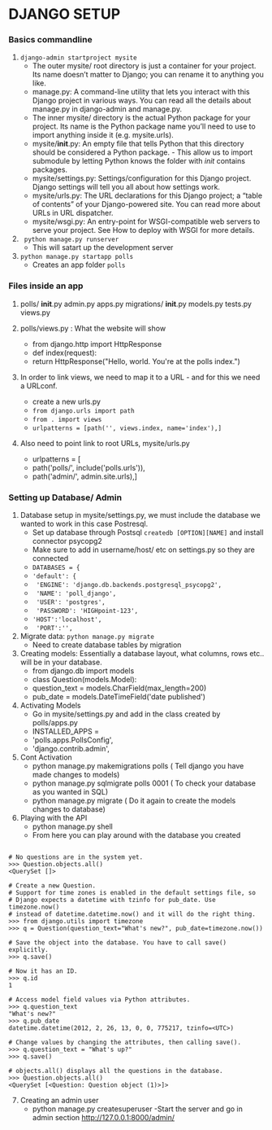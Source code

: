 # DJANGO SETUP

### Basics commandline
1. `django-admin startproject mysite`
    - The outer mysite/ root directory is just a container for your project. Its name doesn’t matter to Django; you can rename it to anything you like.
    - manage.py: A command-line utility that lets you interact with this Django project in various ways. You can read all the details about manage.py in django-admin and manage.py. 
    - The inner mysite/ directory is the actual Python package for your project. Its name is the Python package name you’ll need to use to import anything inside it (e.g. mysite.urls).
    - mysite/__init__.py: An empty file that tells Python that this directory should be considered a Python package. 
            - This allow us to import submodule by letting Python knows the folder with _init_ contains packages.
    - mysite/settings.py: Settings/configuration for this Django project. Django settings will tell you all about how settings work.
    - mysite/urls.py: The URL declarations for this Django project; a “table of contents” of your Django-powered site. You can read more about URLs in URL dispatcher.
    - mysite/wsgi.py: An entry-point for WSGI-compatible web servers to serve your project. See How to deploy with WSGI for more details.
2. ` python manage.py runserver` 
    - This will satart up the development server
3. `python manage.py startapp polls`
    - Creates an app folder `polls` 

### Files inside an app 
1. polls/
    __init__.py
    admin.py
    apps.py
    migrations/
        __init__.py
    models.py
    tests.py
    views.py
    
2. polls/views.py : What the website will show 
   - from django.http import HttpResponse
   - def index(request):
   - return HttpResponse("Hello, world. You're at the polls index.")
3. In order to link views,  we need to map it to a URL - and for this we need a URLconf.   
   - create a new urls.py
   - `from django.urls import path`
   - `from . import views`
   - `urlpatterns = [path('', views.index, name='index'),]`
4. Also need to point link to root URLs, mysite/urls.py
    - urlpatterns = [
    - path('polls/', include('polls.urls')),
    - path('admin/', admin.site.urls),]


### Setting up Database/ Admin
1. Database setup in mysite/settings.py, we must include the database we wanted to work in this case Postresql. 
    - Set up database through Postsql `createdb [OPTION][NAME]` and install connector psycopg2 
    - Make sure to add in username/host/ etc on settings.py so they are connected
    - `DATABASES = {`
    -  `'default': {`
    -   ` 'ENGINE': 'django.db.backends.postgresql_psycopg2',`
    -   ` 'NAME': 'poll_django',`
    -   ` 'USER': 'postgres',`
    -   ` 'PASSWORD': 'HIGHpoint-123',`
    -    `'HOST':'localhost',`
    -   ` 'PORT':'',`
2. Migrate data: `python manage.py migrate` 
    - Need to create database tables by migration
3. Creating models: Essentially a database layout, what columns, rows etc.. will be in your database.
    - from django.db import models
    - class Question(models.Model):
    - question_text = models.CharField(max_length=200)
    - pub_date = models.DateTimeField('date published')
 4. Activating Models
    - Go in mysite/settings.py and add in the class created by polls/apps.py 
    - INSTALLED_APPS =
    - 'polls.apps.PollsConfig',
    - 'django.contrib.admin',
 5. Cont Activation
    - python manage.py makemigrations polls ( Tell django you have made changes to models)
    -  python manage.py sqlmigrate polls 0001 ( To check your database as you wanted in SQL)
    - python manage.py migrate ( Do it again to create the models changes to database)
 6. Playing with the API
    - python manage.py shell
    - From here you can play around with the database you created
```>>> from polls.models import Choice, Question  # Import the model classes we just wrote.

# No questions are in the system yet.
>>> Question.objects.all()
<QuerySet []>

# Create a new Question.
# Support for time zones is enabled in the default settings file, so
# Django expects a datetime with tzinfo for pub_date. Use timezone.now()
# instead of datetime.datetime.now() and it will do the right thing.
>>> from django.utils import timezone
>>> q = Question(question_text="What's new?", pub_date=timezone.now())

# Save the object into the database. You have to call save() explicitly.
>>> q.save()

# Now it has an ID.
>>> q.id
1

# Access model field values via Python attributes.
>>> q.question_text
"What's new?"
>>> q.pub_date
datetime.datetime(2012, 2, 26, 13, 0, 0, 775217, tzinfo=<UTC>)

# Change values by changing the attributes, then calling save().
>>> q.question_text = "What's up?"
>>> q.save()

# objects.all() displays all the questions in the database.
>>> Question.objects.all()
<QuerySet [<Question: Question object (1)>]> 
```

7. Creating an admin user
    - python manage.py createsuperuser
    -Start the server and go in admin section http://127.0.0.1:8000/admin/
   
